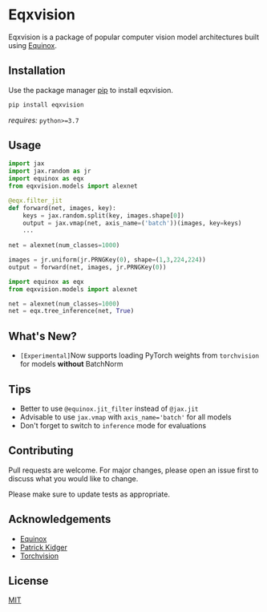# Eqxvision

Eqxvision is a package of popular computer vision model architectures built using [Equinox](https://docs.kidger.site/equinox/).

## Installation

Use the package manager [pip](https://pip.pypa.io/en/stable/) to install eqxvision.

```bash
pip install eqxvision
```

*requires:* `python>=3.7`

## Usage

```python title="forward.py"
import jax
import jax.random as jr
import equinox as eqx
from eqxvision.models import alexnet

@eqx.filter_jit
def forward(net, images, key):
    keys = jax.random.split(key, images.shape[0])
    output = jax.vmap(net, axis_name=('batch'))(images, key=keys)
    ...
    
net = alexnet(num_classes=1000)

images = jr.uniform(jr.PRNGKey(0), shape=(1,3,224,224))
output = forward(net, images, jr.PRNGKey(0))
```

```python title="set_inference.py"
import equinox as eqx
from eqxvision.models import alexnet

net = alexnet(num_classes=1000)
net = eqx.tree_inference(net, True)
```

## What's New?
- `[Experimental]`Now supports loading PyTorch weights from `torchvision` for models **without** BatchNorm

## Tips
- Better to use `@equinox.jit_filter` instead of `@jax.jit`
- Advisable to use `jax.vmap` with `axis_name='batch'` for all models
- Don't forget to switch to `inference` mode for evaluations

## Contributing
Pull requests are welcome. For major changes, please open an issue first to discuss what you would like to change.

Please make sure to update tests as appropriate.

## Acknowledgements
- [Equinox](https://github.com/patrick-kidger/equinox)
- [Patrick Kidger](https://github.com/patrick-kidger)
- [Torchvision](https://pytorch.org/vision/stable/index.html)

## License
[MIT](https://choosealicense.com/licenses/mit/)